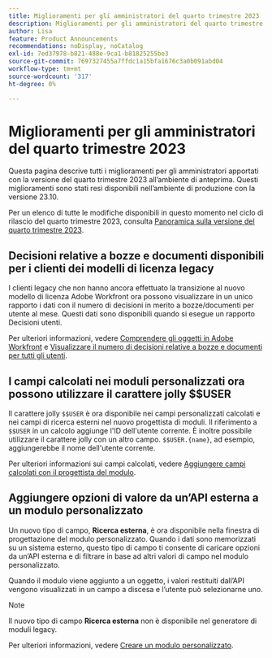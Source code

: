 ```yaml
---
title: Miglioramenti per gli amministratori del quarto trimestre 2023
description: Miglioramenti per gli amministratori del quarto trimestre 2023
author: Lisa
feature: Product Announcements
recommendations: noDisplay, noCatalog
exl-id: 7ed37978-b821-488e-9ca1-b81825255be3
source-git-commit: 7697327455a7ffdc1a15bfa1676c3a0b091abd04
workflow-type: tm+mt
source-wordcount: '317'
ht-degree: 0%

---
```


# Miglioramenti per gli amministratori del quarto trimestre 2023

Questa pagina descrive tutti i miglioramenti per gli amministratori apportati con la versione del quarto trimestre 2023 all’ambiente di anteprima. Questi miglioramenti sono stati resi disponibili nell’ambiente di produzione con la versione 23.10.

Per un elenco di tutte le modifiche disponibili in questo momento nel ciclo di rilascio del quarto trimestre 2023, consulta [Panoramica sulla versione del quarto trimestre 2023](/help/quicksilver/product-announcements/product-releases/23-q4-release-activity/23-q4-release-overview.md).

## Decisioni relative a bozze e documenti disponibili per i clienti dei modelli di licenza legacy

I clienti legacy che non hanno ancora effettuato la transizione al nuovo modello di licenza Adobe Workfront ora possono visualizzare in un unico rapporto i dati con il numero di decisioni in merito a bozze/documenti per utente al mese. Questi dati sono disponibili quando si esegue un rapporto Decisioni utenti.

Per ulteriori informazioni, vedere [Comprendere gli oggetti in Adobe Workfront](/help/quicksilver/workfront-basics/navigate-workfront/workfront-navigation/understand-objects.md) e [Visualizzare il numero di decisioni relative a bozze e documenti per tutti gli utenti](/help/quicksilver/review-and-approve-work/tips-tricks-troubleshooting-approvals/view-number-of-decisions-for-users.md).

## I campi calcolati nei moduli personalizzati ora possono utilizzare il carattere jolly $$USER

Il carattere jolly `$$USER` è ora disponibile nei campi personalizzati calcolati e nei campi di ricerca esterni nel nuovo progettista di moduli. Il riferimento a `$$USER` in un calcolo aggiunge l&#39;ID dell&#39;utente corrente. È inoltre possibile utilizzare il carattere jolly con un altro campo. `$$USER.{name}`, ad esempio, aggiungerebbe il nome dell&#39;utente corrente.

Per ulteriori informazioni sui campi calcolati, vedere [Aggiungere campi calcolati con il progettista del modulo](/help/quicksilver/administration-and-setup/customize-workfront/create-manage-custom-forms/form-designer/design-a-form/add-a-calculated-field.md).

## Aggiungere opzioni di valore da un’API esterna a un modulo personalizzato

Un nuovo tipo di campo, **Ricerca esterna**, è ora disponibile nella finestra di progettazione del modulo personalizzato. Quando i dati sono memorizzati su un sistema esterno, questo tipo di campo ti consente di caricare opzioni da un’API esterna e di filtrare in base ad altri valori di campo nel modulo personalizzato.

Quando il modulo viene aggiunto a un oggetto, i valori restituiti dall’API vengono visualizzati in un campo a discesa e l’utente può selezionarne uno.

>[!NOTE]
>
>Il nuovo tipo di campo **Ricerca esterna** non è disponibile nel generatore di moduli legacy.

Per ulteriori informazioni, vedere [Creare un modulo personalizzato](/help/quicksilver/administration-and-setup/customize-workfront/create-manage-custom-forms/form-designer/design-a-form/design-a-form.md).
